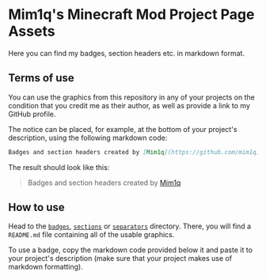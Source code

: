 # Mim1q's Minecraft Mod Project Page Assets

Here you can find my badges, section headers etc. in markdown format.

## Terms of use

You can use the graphics from this repository in any of your projects on the condition that you credit me as their author, as well as provide a link to my GitHub profile.

The notice can be placed, for example, at the bottom of your project's description, using the following markdown code:

```markdown
Badges and section headers created by [Mim1q](https://github.com/mim1q)
```

The result should look like this:

> Badges and section headers created by [Mim1q](https://github.com/mim1q)

## How to use

Head to the [`badges`](https://github.com/mim1q/ModPageAssets/tree/main/badges), [`sections`](https://github.com/mim1q/ModPageAssets/tree/main/sections) or [`separators`](https://github.com/mim1q/ModPageAssets/tree/main/separators) directory. There, you will find a `README.md` file containing all of the usable graphics.

To use a badge, copy the markdown code provided below it and paste it to your project's description (make sure that your project makes use of markdown formatting).
